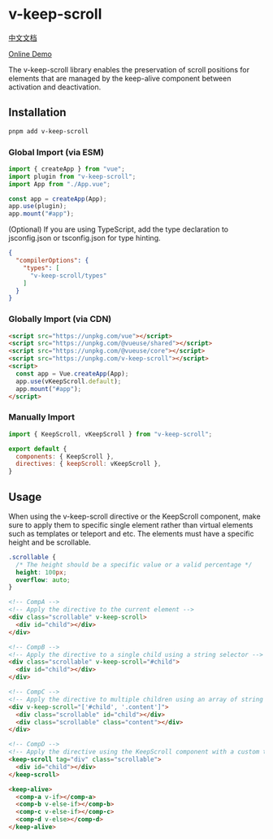 # v-keep-scroll

[中文文档](https://github.com/tanghongxin/v-keep-scroll/blob/main/README.zh-CN.md)

[Online Demo](https://codepen.io/tanghongxin/pen/oNRNMzR)

The v-keep-scroll library enables the preservation of scroll positions for elements that are managed by the keep-alive component between activation and deactivation.

## Installation

```bash
pnpm add v-keep-scroll
```

### Global Import (via ESM)

```javascript
import { createApp } from "vue";
import plugin from "v-keep-scroll";
import App from "./App.vue";

const app = createApp(App);
app.use(plugin);
app.mount("#app");
```

(Optional) If you are using TypeScript, add the type declaration to jsconfig.json or tsconfig.json for type hinting.

```json
{
  "compilerOptions": {
    "types": [
      "v-keep-scroll/types"
    ]
  }
}
```

### Globally Import (via CDN)

```html
<script src="https://unpkg.com/vue"></script>
<script src="https://unpkg.com/@vueuse/shared"></script>
<script src="https://unpkg.com/@vueuse/core"></script>
<script src="https://unpkg.com/v-keep-scroll"></script>
<script>
  const app = Vue.createApp(App);
  app.use(vKeepScroll.default);
  app.mount("#app");
</script>
```

### Manually Import

```javascript
import { KeepScroll, vKeepScroll } from "v-keep-scroll";

export default {
  components: { KeepScroll },
  directives: { keepScroll: vKeepScroll },
}
```

## Usage

When using the v-keep-scroll directive or the KeepScroll component, make sure to apply them to specific single element rather than virtual elements such as templates or teleport and etc. The elements must have a specific height and be scrollable.

```css
.scrollable {
  /* The height should be a specific value or a valid percentage */
  height: 100px; 
  overflow: auto;
}
```

```html
<!-- CompA -->
<!-- Apply the directive to the current element -->
<div class="scrollable" v-keep-scroll>
  <div id="child"></div>
</div>

<!-- CompB -->
<!-- Apply the directive to a single child using a string selector -->
<div class="scrollable" v-keep-scroll="#child">
  <div id="child"></div>
</div>

<!-- CompC -->
<!-- Apply the directive to multiple children using an array of string selectors -->
<div v-keep-scroll="['#child', '.content']">
  <div class="scrollable" id="child"></div>
  <div class="scrollable" class="content"></div>
</div>

<!-- CompD -->
<!-- Apply the directive using the KeepScroll component with a custom tag (default tag is "div") -->
<keep-scroll tag="div" class="scrollable">
  <div id="child"></div>
</keep-scroll>
```

```html
<keep-alive>
  <comp-a v-if></comp-a>
  <comp-b v-else-if></comp-b>
  <comp-c v-else-if></comp-c>
  <comp-d v-else></comp-d>
</keep-alive>
```
